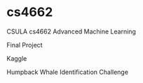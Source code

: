# cs4662
CSULA cs4662 Advanced Machine Learning



Final Project

Kaggle

Humpback Whale Identification Challenge
